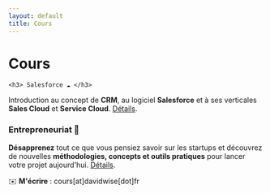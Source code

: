```yaml
---
layout: default
title: Cours
---
```


<div class="post">
	<h1 class="pageTitle">Cours</h1>

	<h3> Salesforce ☁️ </h3>
  <p> Introduction au concept de <b>CRM</b>, au logiciel <b>Salesforce</b> et à ses verticales <b>Sales Cloud</b> et <b>Service Cloud</b>. <a href="/salesforce">Détails</a>.</p> 

   <h3> Entrepreneuriat️ 🚀</h3>

   <p><b>Désapprenez</b> tout ce que vous pensiez savoir sur les startups et découvrez de nouvelles <b>méthodologies, concepts et outils pratiques</b> pour lancer votre projet aujourd'hui. <a href="/startup">Détails</a>.</p>

 <p> ✉️ <b>M'écrire</b> : cours[at]davidwise[dot]fr</p> 


